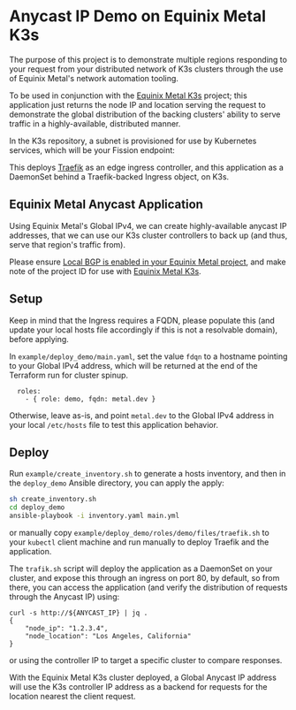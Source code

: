 # Anycast IP Demo on Equinix Metal K3s

The purpose of this project is to demonstrate multiple regions responding to your request from your distributed network of K3s clusters through the use of Equinix Metal's network automation tooling.

To be used in conjunction with the [Equinix Metal K3s](https://github.com/equinix/terraform-metal-k3s) project; this application just returns the node IP and location serving the request to demonstrate the global distribution of the backing clusters' ability to serve traffic in a highly-available, distributed manner.

In the K3s repository, a subnet is provisioned for use by Kubernetes services, which will be your Fission endpoint:

This deploys [Traefik](https://docs.traefik.io/user-guide/kubernetes/) as an edge ingress controller, and this application as a DaemonSet behind a Traefik-backed Ingress object, on K3s.

## Equinix Metal Anycast Application

Using Equinix Metal's Global IPv4, we can create highly-available anycast IP addresses, that we can use our K3s cluster controllers to back up (and thus, serve that region's traffic from).

Please ensure [Local BGP is enabled in your Equinix Metal project](https://metal.equinix.com/developers/docs/networking/local-global-bgp/), and make note of the project ID for use with [Equinix Metal K3s](github.com/equinix/terraform-metal-k3s).

## Setup

Keep in mind that the Ingress requires a FQDN, please populate this (and update your local hosts file accordingly if this is not a resolvable domain), before applying.

In `example/deploy_demo/main.yaml`, set the value `fdqn` to a hostname pointing to your Global IPv4 address, which will be returned at the end of the Terraform run for cluster spinup.

```
  roles:
    - { role: demo, fqdn: metal.dev }
```

Otherwise, leave as-is, and point `metal.dev` to the Global IPv4 address in your local `/etc/hosts` file to test this application behavior.

## Deploy

Run `example/create_inventory.sh` to generate a hosts inventory, and then in the `deploy_demo` Ansible directory, you can apply the apply:

```sh
sh create_inventory.sh
cd deploy_demo
ansible-playbook -i inventory.yaml main.yml
```

or manually copy `example/deploy_demo/roles/demo/files/traefik.sh` to your `kubectl` client machine and run manually to deploy Traefik and the application.

The `trafik.sh` script will deploy the application as a DaemonSet on your cluster, and expose this through an ingress on port 80, by default, so from there, you can access the application (and verify the distribution of requests through the Anycast IP) using:

```console
curl -s http://${ANYCAST_IP} | jq .
{
    "node_ip": "1.2.3.4",
    "node_location": "Los Angeles, California"
}
```

or using the controller IP to target a specific cluster to compare responses.

With the Equinix Metal K3s cluster deployed, a Global Anycast IP address will use the K3s controller IP address as a backend for requests for the location nearest the client request.
